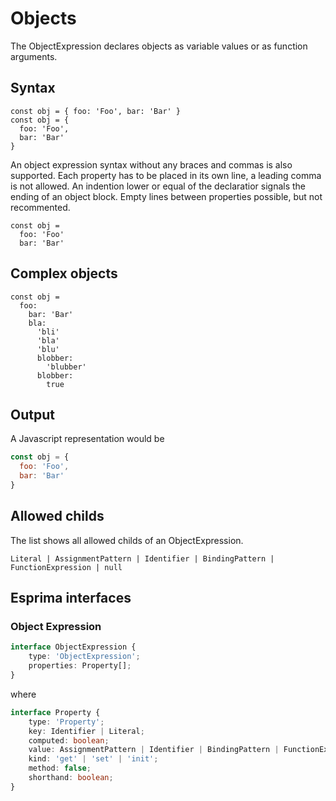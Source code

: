 Objects
=======

The ObjectExpression declares objects as variable values or as function arguments.

Syntax
------

```fire
const obj = { foo: 'Foo', bar: 'Bar' }
const obj = {
  foo: 'Foo',
  bar: 'Bar'
}
```

An object expression syntax without any braces and commas is also supported.
Each property has to be placed in its own line, a leading comma is not allowed.
An indention lower or equal of the declaratior signals the ending of an object block.
Empty lines between properties possible, but not recommented.

```fire
const obj =
  foo: 'Foo'
  bar: 'Bar'
```

Complex objects
---------------

```fire
const obj =
  foo:
    bar: 'Bar'
    bla:
      'bli'
      'bla'
      'blu'
      blobber:
        'blubber'
      blobber:
        true
```

Output
------

A Javascript representation would be

```js
const obj = {
  foo: 'Foo',
  bar: 'Bar'
}
```

Allowed childs
--------------

The list shows all allowed childs of an ObjectExpression.

```
Literal | AssignmentPattern | Identifier | BindingPattern | FunctionExpression | null
```

Esprima interfaces
------------------

### Object Expression

```ts
interface ObjectExpression {
    type: 'ObjectExpression';
    properties: Property[];
}

```

where

```ts
interface Property {
    type: 'Property';
    key: Identifier | Literal;
    computed: boolean;
    value: AssignmentPattern | Identifier | BindingPattern | FunctionExpression | null;
    kind: 'get' | 'set' | 'init';
    method: false;
    shorthand: boolean;
}
```
